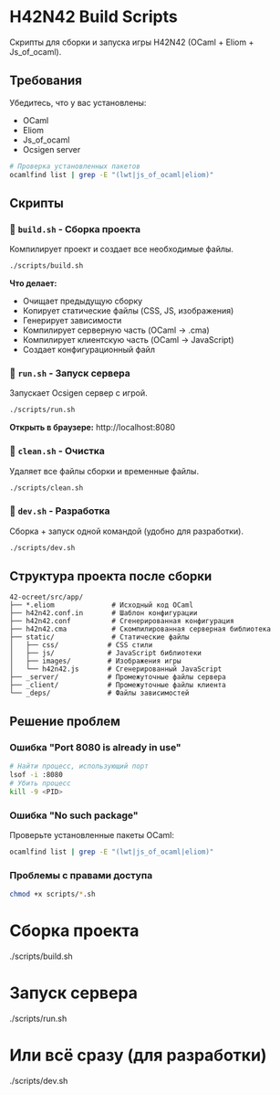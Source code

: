 # H42N42 Build Scripts

Скрипты для сборки и запуска игры H42N42 (OCaml + Eliom + Js_of_ocaml).

## Требования

Убедитесь, что у вас установлены:

- OCaml
- Eliom
- Js_of_ocaml
- Ocsigen server

```bash
# Проверка установленных пакетов
ocamlfind list | grep -E "(lwt|js_of_ocaml|eliom)"
```

## Скрипты

### 🔨 `build.sh` - Сборка проекта

Компилирует проект и создает все необходимые файлы.

```bash
./scripts/build.sh
```

**Что делает:**

- Очищает предыдущую сборку
- Копирует статические файлы (CSS, JS, изображения)
- Генерирует зависимости
- Компилирует серверную часть (OCaml → .cma)
- Компилирует клиентскую часть (OCaml → JavaScript)
- Создает конфигурационный файл

### 🚀 `run.sh` - Запуск сервера

Запускает Ocsigen сервер с игрой.

```bash
./scripts/run.sh
```

**Открыть в браузере:** http://localhost:8080

### 🧹 `clean.sh` - Очистка

Удаляет все файлы сборки и временные файлы.

```bash
./scripts/clean.sh
```

### 🔄 `dev.sh` - Разработка

Сборка + запуск одной командой (удобно для разработки).

```bash
./scripts/dev.sh
```

## Структура проекта после сборки

```
42-ocreet/src/app/
├── *.eliom              # Исходный код OCaml
├── h42n42.conf.in       # Шаблон конфигурации
├── h42n42.conf          # Сгенерированная конфигурация
├── h42n42.cma           # Скомпилированная серверная библиотека
├── static/              # Статические файлы
│   ├── css/            # CSS стили
│   ├── js/             # JavaScript библиотеки
│   ├── images/         # Изображения игры
│   └── h42n42.js       # Сгенерированный JavaScript
├── _server/            # Промежуточные файлы сервера
├── _client/            # Промежуточные файлы клиента
└── _deps/              # Файлы зависимостей
```

## Решение проблем

### Ошибка "Port 8080 is already in use"

```bash
# Найти процесс, использующий порт
lsof -i :8080
# Убить процесс
kill -9 <PID>
```

### Ошибка "No such package"

Проверьте установленные пакеты OCaml:

```bash
ocamlfind list | grep -E "(lwt|js_of_ocaml|eliom)"
```

### Проблемы с правами доступа

```bash
chmod +x scripts/*.sh
```

# Сборка проекта

./scripts/build.sh

# Запуск сервера

./scripts/run.sh

# Или всё сразу (для разработки)

./scripts/dev.sh
